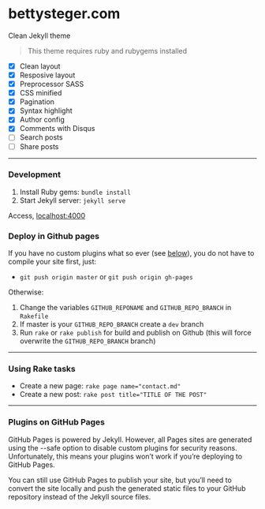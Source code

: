 # bettysteger.com

Clean Jekyll theme

> This theme requires ruby and rubygems installed

* [x] Clean layout
* [x] Resposive layout
* [x] Preprocessor SASS
* [x] CSS minified
* [x] Pagination
* [x] Syntax highlight
* [x] Author config
* [x] Comments with Disqus
* [ ] Search posts
* [ ] Share posts

---

### Development

1. Install Ruby gems: `bundle install`
2. Start Jekyll server: `jekyll serve`

Access, [localhost:4000](http://localhost:4000/)

### Deploy in Github pages

If you have no custom plugins what so ever (see [below](#plugins-on-github-pages)), you do not have to compile your site first, just:

* `git push origin master` or `git push origin gh-pages`

Otherwise: 

1. Change the variables `GITHUB_REPONAME` and `GITHUB_REPO_BRANCH` in `Rakefile`
2. If master is your `GITHUB_REPO_BRANCH` create a `dev` branch
3. Run `rake` or `rake publish` for build and publish on Github (this will force overwrite the `GITHUB_REPO_BRANCH` branch)

---

### Using Rake tasks

* Create a new page: `rake page name="contact.md"`
* Create a new post: `rake post title="TITLE OF THE POST"`

---

### Plugins on GitHub Pages

GitHub Pages is powered by Jekyll. However, all Pages sites are generated using the --safe option to disable custom plugins for security reasons. Unfortunately, this means your plugins won’t work if you’re deploying to GitHub Pages.

You can still use GitHub Pages to publish your site, but you’ll need to convert the site locally and push the generated static files to your GitHub repository instead of the Jekyll source files.

